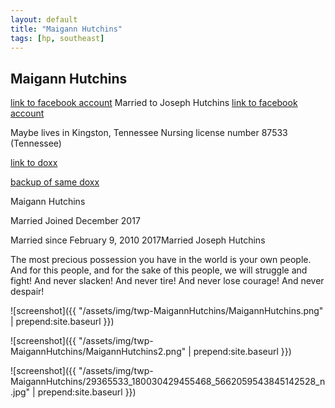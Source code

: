 ```yaml
---
layout: default
title: "Maigann Hutchins"
tags: [hp, southeast]
---
```



## Maigann Hutchins

[link to facebook account](https://www.facebook.com/100023455362973)
Married to Joseph Hutchins [link to facebook account](https://www.facebook.com/joseph.hutchins.54540?hc_ref=ARQkr9oZpD9q3n6fC_93_voVDLdV6UZE-Ah_RBX5dMYV79gjJ28JkJmR5KxcJQwP5Jg)

Maybe lives in Kingston, Tennessee
Nursing license number 87533 (Tennessee)

[link to doxx](http://luketurner.com/Joseph_and_Maigann_Hutchins/) 

[backup of same doxx](http://nationalistinitiative.org/)






 Maigann Hutchins


 Married Joined December 2017

Married since February 9, 2010
2017Married Joseph Hutchins

The most precious possession you have in the world is your own people. And for this people, and for the sake of this people, we will struggle and fight! And never slacken! And never tire! And never lose courage! And never despair!



![screenshot]({{ "/assets/img/twp-MaigannHutchins/MaigannHutchins.png" | prepend:site.baseurl }})


![screenshot]({{ "/assets/img/twp-MaigannHutchins/MaigannHutchins2.png" | prepend:site.baseurl }})


![screenshot]({{ "/assets/img/twp-MaigannHutchins/29365533_180030429455468_5662059543845142528_n.jpg" | prepend:site.baseurl }})
